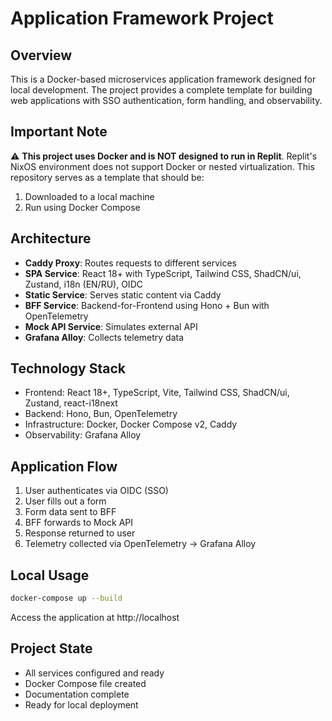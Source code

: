# Application Framework Project

## Overview
This is a Docker-based microservices application framework designed for local development. The project provides a complete template for building web applications with SSO authentication, form handling, and observability.

## Important Note
⚠️ **This project uses Docker and is NOT designed to run in Replit**. Replit's NixOS environment does not support Docker or nested virtualization. This repository serves as a template that should be:
1. Downloaded to a local machine
2. Run using Docker Compose

## Architecture
- **Caddy Proxy**: Routes requests to different services
- **SPA Service**: React 18+ with TypeScript, Tailwind CSS, ShadCN/ui, Zustand, i18n (EN/RU), OIDC
- **Static Service**: Serves static content via Caddy
- **BFF Service**: Backend-for-Frontend using Hono + Bun with OpenTelemetry
- **Mock API Service**: Simulates external API
- **Grafana Alloy**: Collects telemetry data

## Technology Stack
- Frontend: React 18+, TypeScript, Vite, Tailwind CSS, ShadCN/ui, Zustand, react-i18next
- Backend: Hono, Bun, OpenTelemetry
- Infrastructure: Docker, Docker Compose v2, Caddy
- Observability: Grafana Alloy

## Application Flow
1. User authenticates via OIDC (SSO)
2. User fills out a form
3. Form data sent to BFF
4. BFF forwards to Mock API
5. Response returned to user
6. Telemetry collected via OpenTelemetry → Grafana Alloy

## Local Usage
```bash
docker-compose up --build
```

Access the application at http://localhost

## Project State
- All services configured and ready
- Docker Compose file created
- Documentation complete
- Ready for local deployment
